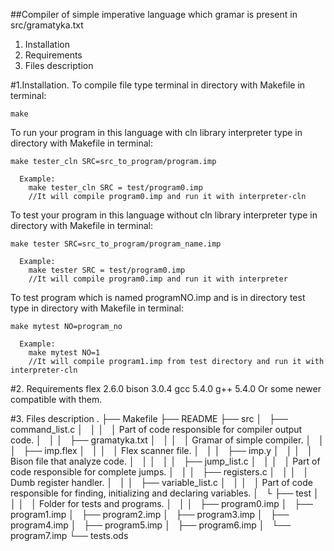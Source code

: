 ##Compiler of simple imperative language which gramar is present in src/gramatyka.txt

1. Installation
2. Requirements
3. Files description



#1.Installation.
  To compile file type terminal in directory with Makefile in terminal:

    make


  To run your program in this language with cln library interpreter type in directory with Makefile in terminal:

    make tester_cln SRC=src_to_program/program.imp

      Example:
        make tester_cln SRC = test/program0.imp
        //It will compile program0.imp and run it with interpreter-cln
  To test your program in this language without cln library interpreter type in directory with Makefile in terminal:
		
    make tester SRC=src_to_program/program_name.imp
	
      Example:
        make tester SRC = test/program0.imp
        //It will compile program0.imp and run it with interpreter
  To test program which is named programNO.imp and is in directory test type in directory with Makefile in terminal:
	
    make mytest NO=program_no
    
      Example:
        make mytest NO=1
        //It will compile program1.imp from test directory and run it with interpreter-cln
		
		
				
#2. Requirements
flex 2.6.0
bison  3.0.4
gcc 5.4.0
g++ 5.4.0
Or some newer compatible with them.



#3. Files description
.
├── Makefile
├── README
├── src
│   ├── command_list.c
│   │
│   │   	Part of code responsible for compiler output code.
│   │
│   ├── gramatyka.txt
│   │
│   │   	Gramar of simple compiler.
│   │
│   ├── imp.flex
│   │
│   │	  	Flex scanner file.
│   │
│   ├── imp.y
│   │
│   │		Bison file that analyze code.
│   │
│   │
│   ├── jump_list.c
│   │
│   │		Part of code responsible for complete jumps.
│   │
│   ├── registers.c
│   │
│   │		Dumb register handler.
│   │
│   ├── variable_list.c
│   │
│   │		Part of code responsible for finding, initializing and declaring variables.
│   └
├── test
│   │
│   │		Folder for tests and programs.
│   │
│   ├── program0.imp
│   ├── program1.imp
│   ├── program2.imp
│   ├── program3.imp
│   ├── program4.imp
│   ├── program5.imp
│   ├── program6.imp
│   └── program7.imp
└── tests.ods

